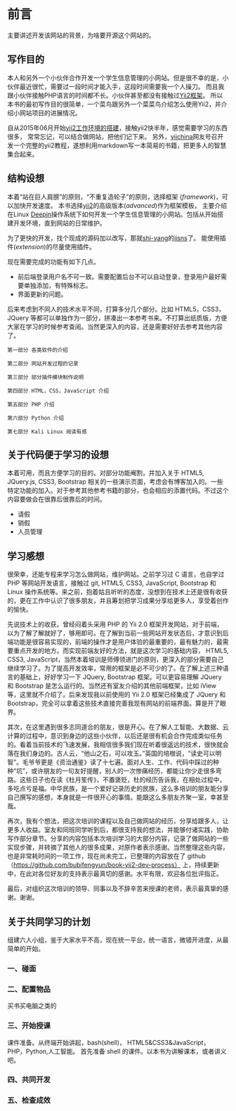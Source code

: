 # 前言

主要讲述开发该网站的背景，为啥要开源这个网站的。

## 写作目的

本人和另外一个小伙伴合作开发一个学生信息管理的小网站。但是很不幸的是，小伙伴最近很忙，需要过一段时间才能入手，这段时间需要我一个人操刀。
而且我跟小伙伴接触PHP语言的时间都不长。小伙伴甚至都没有接触过[Yii2框架](http://www.yiiframework.com/)。
所以本书的最初写作目的很简单，一个菜鸟跟另外一个菜菜鸟介绍怎么使用Yii2，并介绍小网站项目的进展情况。

自从2015年06月开始[yii2工作环境的搭建](http://www.yiichina.com/tutorial/437)，接触yii2快半年，感觉需要学习的东西很多，
常常忘记，可以结合做网站，把他们记下来。
另外，[yiichina](http://www.yiichina.com)网友号召开发一个完整的yii2教程，遂想利用markdown写一本简易的书籍，把更多人的智慧集合起来。

## 结构设想

本着“站在巨人肩膀”的原则，“不重复造轮子”的原则，选择框架 (*framework*)，可以加快开发速度。
本书选择[yii2](https://github.com/yiisoft/yii2)的高级版本(*advanced*)作为框架模板，
主要介绍在Linux [Deepin](http://www.deepin.org/)操作系统下如何开发一个学生信息管理的小网站。包括从开始搭建开发环境，直到网站的日常维护。

为了更快的开发，找个现成的源码加以改写，那就[shi-yang](https://github.com/shi-yang)的[iisns](https://github.com/shi-yang/iisns/)了。
能使用插件(*extension*)的尽量使用插件。

现在需要完成的功能有如下几点。
+ 前后端登录用户名不可一致。需要配置后台不可以自动登录，登录用户最好需要单独添加，有特殊标志。
+ 界面更新的问题。

后来考虑到不同人的技术水平不同，打算多分几个部分。比如 HTML5，CSS3，JQuery 等都可以单独作为一部分，拼凑出一本参考书来。不打算出纸质版，方便大家在学习的时候参考查阅。当然更深入的内容，还是需要好好去参考其他内容了。

```
第一部分 各类软件的介绍

第二部分 网站开发过程的记录

第三部分 部分插件模块制作说明

第四部分 HTML，CSS，JavaScript 介绍

第五部分 PHP 介绍

第六部分 Python 介绍

第七部分 Kali Linux 阅读有感

```

## 关于代码便于学习的设想

本着可用，而且方便学习的目的。对部分功能阉割，并加入关于 HTML5, JQuery.js, CSS3, Bootstrap 相关的一些演示页面，考虑会有博客加入的。一些特定功能的加入。对于参考其他参考书籍的部分，也会相应的添置代码。不过这个内容要做会在很靠后很靠后的时间。

- 请假
- 销假
- 人员管理

## 学习感想

很荣幸，还能专程来学习怎么做网站，维护网站。之前学习过 C 语言，也自学过 PHP 等网站开发语言，接触过 git, HTML5, CSS3, JavaScript, Bootstrap 和 Linux 操作系统等。来之前，抱着姑且听听的态度，没想到在技术上还是很有收获的，更在工作中认识了很多朋友，并且筹划把学习成果分享给更多人，享受着创作的愉快。

先说技术上的收获。曾经闷着头采用 PHP 的 Yii 2.0 框架开发网站，对于前端，以为了解了解就好了，够用即可。在了解到当前一些网站开发状态后，才意识到后端功能是很容易实现的，前端的操作才是用户体验的最重要的，最有魅力的，最需要重点开发的地方。而实现前端友好的方法，就是这次学习的基础内容， HTML5, CSS3, JavaScript，当然本着培训是师傅领进门的原则，更深入的部分需要自己继续学习了。为了提高开发效率，常用的框架是必不可少的了。在了解上述三种语言的基础上，好好学习一下 JQuery, Bootstrap 框架。可以更容易理解 JQuery 和 Bootstrap 是怎么运行的。当然还有室友介绍的其他前端框架，比如 iView 等，这里就不介绍了。后来发现我以前使用的 Yii 2.0 框架已经集成了 JQuery 和 Bootstrap，完全可以拿着这些技术直接完善我现有网站的前端界面。算是开了眼界。

其次，在这里遇到很多志同道合的朋友，很是开心。在了解人工智能、大数据、云计算的过程中，意识到身边的这些小伙伴，以后还是很有机会合作完成类似任务的。看着当前技术的飞速发展，我相信很多我们现在听着很遥远的技术，很快就会落在我们身边的。古人云，“他山之石，可以攻玉。”英国的培根说，“读史可以明智”。毛爷爷更是《资治通鉴》读了十七遍。面对人生、工作、代码中踩过的种种“坑”，或许朋友的一句友好提醒，别人的一次惨痛经历，都能让你少走很多弯路。这些日子也在读《杜月笙传》，不置褒贬，杜的经历告诉我，在相处过程中，多吃点亏是福。中华民族，是一个爱好记录历史的民族，这么多培训的朋友能分享自己撰写的感想，本身就是一件很开心的事情。能跟这么多朋友齐聚一室，幸甚至哉。

再次，我有个想法，把这次培训的课程以及自己做网站的经历，分享给跟多人，让更多人收益。室友和同班同学听到后，都很支持我的想法，并能够付诸实践，协助写作部分章节。分享的内容包括本次培训学习的大部分内容，记录了做网站的一些实现步骤，并转摘了其他人的很多成果，对原作者表示感谢。当然整理这些内容，也是非常耗时间的一项工作，现在尚未完工，已整理的内容放在了 github（https://github.com/bubifengyun/book-yii2-dev-process） 上，持续更新中，在此对各位好友的支持表示最真切的感谢。水平有限，欢迎各位批评指正。

最后，对组织这次培训的领导、同事以及不辞辛苦来授课的老师，表示最真挚的感谢。谢谢。

## 关于共同学习的计划

组建六人小组，鉴于大家水平不高，现在统一平台，统一语言，微错开进度，从最简单的开始。

### 一、碰面

### 二、配置物品

买书买电脑之类的

### 三、开始授课

课件准备。从终端开始讲起，bash(shell)， HTML5&CSS3&JavaScript， PHP，Python,人工智能。
首先准备 shell 的课件。以本书为讲解课本，或者讲义吧。

### 四、共同开发

### 五、检查成效